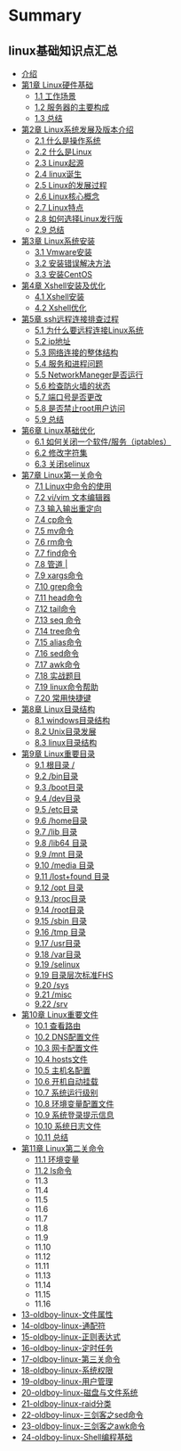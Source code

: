 # Summary

## linux基础知识点汇总

* [介绍](README.md)
* [第1章 Linux硬件基础](di-yi-jie-linux-ying-jian-ji-chu.md)
  * [1.1 工作场景](di-yi-jie-linux-ying-jian-ji-chu/11.md)
  * [1.2 服务器的主要构成](di-yi-jie-linux-ying-jian-ji-chu/12-dian-nao-he-fu-wu-qi-de-zhu-yao-gou-cheng.md)
  * [1.3 总结](di-yi-jie-linux-ying-jian-ji-chu/13-zong-jie.md)
* [第2章 Linux系统发展及版本介绍](chapter1.md)
  * [2.1 什么是操作系统](chapter1/21.md)
  * [2.2 什么是Linux](chapter1/22-shi-yao-shi-linux.md)
  * [2.3 Linux起源](chapter1/23-linuxqi-yuan.md)
  * [2.4 linux诞生](chapter1/24-linuxdan-sheng.md)
  * [2.5 Linux的发展过程](chapter1/25-linuxde-fa-zhan-guo-cheng.md)
  * [2.6 Linux核心概念](chapter1/26-linuxhe-xin-gai-nian.md)
  * [2.7 Linux特点](chapter1/27-linuxte-dian.md)
  * [2.8 如何选择Linux发行版](chapter1/28-ru-he-xuan-ze-linux-fa-xing-ban.md)
  * [2.9 总结](chapter1/29-zong-jie.md)
* [第3章 Linux系统安装](di-san-jie.md)
  * [3.1 Vmware安装](di-san-jie/31.md)
  * [3.2 安装错误解决方法](di-san-jie/32-an-zhuang-cuo-wu-jie-jue-fang-fa.md)
  * [3.3 安装CentOS](di-san-jie/33-an-zhuang-centos.md)
* [第4章 Xshell安装及优化](di-wu-jie-xshell-you-hua.md)
  * [4.1 Xshell安装](di-wu-jie-xshell-you-hua/41-xshellan-zhuang.md)
  * [4.2 Xshell优化](di-wu-jie-xshell-you-hua/42-xshellyou-hua.md)
* [第5章 ssh远程连接排查过程](di-liu-jie-ssh-yuan-cheng-lian-jie-gu-zhang-wen-ti-pai-cha.md)
  * [5.1 为什么要远程连接Linux系统](di-liu-jie-ssh-yuan-cheng-lian-jie-gu-zhang-wen-ti-pai-cha/51-wei-shi-yao-yao-yuan-cheng-lian-jie-linux-xi-tong.md)
  * [5.2 ip地址](di-liu-jie-ssh-yuan-cheng-lian-jie-gu-zhang-wen-ti-pai-cha/52-ipdi-zhi.md)
  * [5.3 网络连接的整体结构](di-liu-jie-ssh-yuan-cheng-lian-jie-gu-zhang-wen-ti-pai-cha/53-wang-luo-zheng-ti.md)
  * [5.4 服务和进程问题](di-liu-jie-ssh-yuan-cheng-lian-jie-gu-zhang-wen-ti-pai-cha/54-fu-wu-he-jin-cheng-wen-ti.md)
  * [5.5 NetworkManeger是否运行](di-liu-jie-ssh-yuan-cheng-lian-jie-gu-zhang-wen-ti-pai-cha/55-networkmanegershi-fou-yun-xing.md)
  * [5.6 检查防火墙的状态](di-liu-jie-ssh-yuan-cheng-lian-jie-gu-zhang-wen-ti-pai-cha/56-jian-cha-fang-huo-qiang-de-zhuang-tai.md)
  * [5.7 端口号是否更改](di-liu-jie-ssh-yuan-cheng-lian-jie-gu-zhang-wen-ti-pai-cha/57-duan-kou-hao-shi-fou-geng-gai.md)
  * [5.8 是否禁止root用户访问](di-liu-jie-ssh-yuan-cheng-lian-jie-gu-zhang-wen-ti-pai-cha/58-shi-fou-jin-zhi-root-yong-hu-fang-wen.md)
  * [5.9 总结](di-liu-jie-ssh-yuan-cheng-lian-jie-gu-zhang-wen-ti-pai-cha/59-zong-jie.md)
* [第6章 Linux基础优化](di-liu-jie-linux-ji-chu-you-hua.md)
  * [6.1 如何关闭一个软件/服务（iptables）](di-liu-jie-linux-ji-chu-you-hua/61-ru-he-guan-biyi-ge-ruan-4ef6-fu-wu-ff08-iptables.md)
  * [6.2 修改字符集](di-liu-jie-linux-ji-chu-you-hua/62.md)
  * [6.3 关闭selinux](di-liu-jie-linux-ji-chu-you-hua/63.md)
* [第7章 Linux第一关命令](di-qi-jie-di-yi-guan-ming-ling.md)
  * [7.1 Linux中命令的使用](di-qi-jie-di-yi-guan-ming-ling/71-linuxzhong-ming-ling-de-shi-yong.md)
  * [7.2 vi/vim 文本编辑器](di-qi-jie-di-yi-guan-ming-ling/72-vivim-wen-ben-bian-ji-qi.md)
  * [7.3 输入输出重定向](di-qi-jie-di-yi-guan-ming-ling/73-shu-ru-shu-chu-zhong-ding-xiang.md)
  * [7.4 cp命令](di-qi-jie-di-yi-guan-ming-ling/74-cpming-ling.md)
  * [7.5 mv命令](di-qi-jie-di-yi-guan-ming-ling/75-mvming-ling.md)
  * [7.6 rm命令](di-qi-jie-di-yi-guan-ming-ling/76-rmming-ling.md)
  * [7.7 find命令](di-qi-jie-di-yi-guan-ming-ling/77-findming-ling.md)
  * [7.8 管道 \| ](di-qi-jie-di-yi-guan-ming-ling/78-guan-dao.md)
  * [7.9 xargs命令](di-qi-jie-di-yi-guan-ming-ling/79-xargsming-ling.md)
  * [7.10 grep命令](di-qi-jie-di-yi-guan-ming-ling/710-grepming-ling.md)
  * [7.11 head命令](di-qi-jie-di-yi-guan-ming-ling/711-headming-ling.md)
  * [7.12 tail命令](di-qi-jie-di-yi-guan-ming-ling/712-tailming-ling.md)
  * [7.13 seq 命令](di-qi-jie-di-yi-guan-ming-ling/713-seq-ming-ling.md)
  * [7.14 tree命令](di-qi-jie-di-yi-guan-ming-ling/714-treeming-ling.md)
  * [7.15 alias命令](di-qi-jie-di-yi-guan-ming-ling/715-aliasming-ling.md)
  * [7.16 sed命令](di-qi-jie-di-yi-guan-ming-ling/716.md)
  * [7.17 awk命令](di-qi-jie-di-yi-guan-ming-ling/717-awkming-ling.md)
  * [7.18 实战题目](di-qi-jie-di-yi-guan-ming-ling/718-shi-zhan-ti-mu.md)
  * [7.19 linux命令帮助](di-qi-jie-di-yi-guan-ming-ling/719-linuxming-ling-bang-zhu.md)
  * [7.20 常用快捷键](di-qi-jie-di-yi-guan-ming-ling/720-chang-yong-kuai-jie-jian.md)
* [第8章 Linux目录结构](di-ba-jie.md)
  * [8.1 windows目录结构](di-ba-jie/81-windowsmu-lu-jie-gou.md)
  * [8.2 Unix目录发展](di-ba-jie/82-unixmu-lu-fa-zhan.md)
  * [8.3 linux目录结构](di-ba-jie/83-linuxmu-lu-jie-gou.md)
* [第9章 Linux重要目录](di-shijie-linux-xia-zhong-yao-mu-lu.md)
  * [9.1 根目录 /](di-shijie-linux-xia-zhong-yao-mu-lu/91.md)
  * [9.2 /bin目录 ](di-shijie-linux-xia-zhong-yao-mu-lu/92.md)
  * [9.3 /boot目录](di-shijie-linux-xia-zhong-yao-mu-lu/93.md)
  * [9.4 /dev目录](di-shijie-linux-xia-zhong-yao-mu-lu/94-dev-mu-lu.md)
  * [9.5 /etc目录](di-shijie-linux-xia-zhong-yao-mu-lu/95.md)
  * [9.6  /home目录](di-shijie-linux-xia-zhong-yao-mu-lu/96-homemu-lu.md)
  * [9.7 /lib 目录](di-shijie-linux-xia-zhong-yao-mu-lu/97.md)
  * [9.8 /lib64 目录](di-shijie-linux-xia-zhong-yao-mu-lu/98-lib64-mu-lu.md)
  * [9.9 /mnt 目录](di-shijie-linux-xia-zhong-yao-mu-lu/99-mnt-mu-lu.md)
  * [9.10 /media 目录](di-shijie-linux-xia-zhong-yao-mu-lu/910.md)
  * [9.11 /lost+found 目录](di-shijie-linux-xia-zhong-yao-mu-lu/911-lost+found-mu-lu.md)
  * [9.12 /opt 目录](di-shijie-linux-xia-zhong-yao-mu-lu/912-opt-mu-lu.md)
  * [9.13 /proc目录](di-shijie-linux-xia-zhong-yao-mu-lu/913-procmu-lu.md)
  * [9.14 /root目录](di-shijie-linux-xia-zhong-yao-mu-lu/914.md)
  * [9.15 /sbin 目录](di-shijie-linux-xia-zhong-yao-mu-lu/915.md)
  * [9.16 /tmp 目录](di-shijie-linux-xia-zhong-yao-mu-lu/916.md)
  * [9.17 /usr目录](di-shijie-linux-xia-zhong-yao-mu-lu/917.md)
  * [9.18 /var目录](di-shijie-linux-xia-zhong-yao-mu-lu/918-varmu-lu.md)
  * [9.19 /selinux ](di-shijie-linux-xia-zhong-yao-mu-lu/919-selinux.md)
  * [9.19 目录层次标准FHS](di-shijie-linux-xia-zhong-yao-mu-lu/919-mu-lu-ceng-ci-biao-zhun-fhs.md)
  * [9.20 /sys](di-shijie-linux-xia-zhong-yao-mu-lu/920-sys-mu-lu.md)
  * [9.21 /misc](di-shijie-linux-xia-zhong-yao-mu-lu/921-misc.md)
  * [9.22 /srv](di-shijie-linux-xia-zhong-yao-mu-lu/srv.md)
* [第10章 Linux重要文件](di-jiu-jie-linux-xia-zhong-yao-wen-jian.md)
  * [10.1 查看路由](di-jiu-jie-linux-xia-zhong-yao-wen-jian/101.md)
  * [10.2 DNS配置文件](di-jiu-jie-linux-xia-zhong-yao-wen-jian/102-dnspei-zhi-wen-jian.md)
  * [10.3 网卡配置文件](di-jiu-jie-linux-xia-zhong-yao-wen-jian/103.md)
  * [10.4 hosts文件](di-jiu-jie-linux-xia-zhong-yao-wen-jian/104.md)
  * [10.5 主机名配置](di-jiu-jie-linux-xia-zhong-yao-wen-jian/105.md)
  * [10.6  开机自动挂载](di-jiu-jie-linux-xia-zhong-yao-wen-jian/106.md)
  * [10.7 系统运行级别](di-jiu-jie-linux-xia-zhong-yao-wen-jian/107-xi-tong-yun-xing-ji-bie.md)
  * [10.8 环境变量配置文件](di-jiu-jie-linux-xia-zhong-yao-wen-jian/108.md)
  * [10.9 系统登录提示信息](di-jiu-jie-linux-xia-zhong-yao-wen-jian/109-xi-tong-deng-lu-ti-shi-xin-xi.md)
  * [10.10 系统日志文件](di-jiu-jie-linux-xia-zhong-yao-wen-jian/1010-xi-tong-ri-zhi-wen-jian.md)
  * [10.11 总结](di-jiu-jie-linux-xia-zhong-yao-wen-jian/1011-zong-jie.md)
* [第11章 Linux第二关命令](di-shi-er-jie-di-er-guan-ming-ling.md)
  * [11.1 环境变量](di-shi-er-jie-di-er-guan-ming-ling/111.md)
  * [11.2 ls命令](di-shi-er-jie-di-er-guan-ming-ling/112.md)
  * 11.3
  * 11.4
  * 11.5
  * 11.6
  * 11.7
  * 11.8
  * 11.9
  * 11.10
  * 11.12
  * 11.11
  * 11.13
  * 11.14
  * 11.15
  * 11.16
* [13-oldboy-linux-文件属性](di-shi-san-jie-linux-wen-jian-shu-xing.md)
* [14-oldboy-linux-通配符](di-shi-si-jie-tong-pei-fu.md)
* [15-oldboy-linux-正则表达式](di-shi-wu-jie-zheng-ze-biao-da-shi.md)
* [16-oldboy-linux-定时任务](di-shi-liu-jie-ding-shi-ren-wu.md)
* [17-oldboy-linux-第三关命令](di-shi-qi-jie-di-san-guan-ming-ling.md)
* [18-oldboy-linux-系统权限](18-oldboy-linuxxi-tong-quan-xian.md)
* [19-oldboy-linux-用户管理](di-shiba-jie-linux-yong-hu-guan-li.md)
* [20-oldboy-linux-磁盘与文件系统](20-oldboy-linuxci-pan-yu-wen-jian-xi-tong.md)
* [21-oldboy-linux-raid分类](21-oldboy-linux-raidfen-lei.md)
* [22-oldboy-linux-三剑客之sed命令](21-oldboy-linuxsan-jian-ke-zhi-sed-ming-ling.md)
* [23-oldboy-linux-三剑客之awk命令](22-oldboy-linuxsan-jian-ke-zhi-awk-ming-ling.md)
* [24-oldboy-linux-Shell编程基础](23-oldboy-linux-shellbian-cheng-ji-chu.md)

